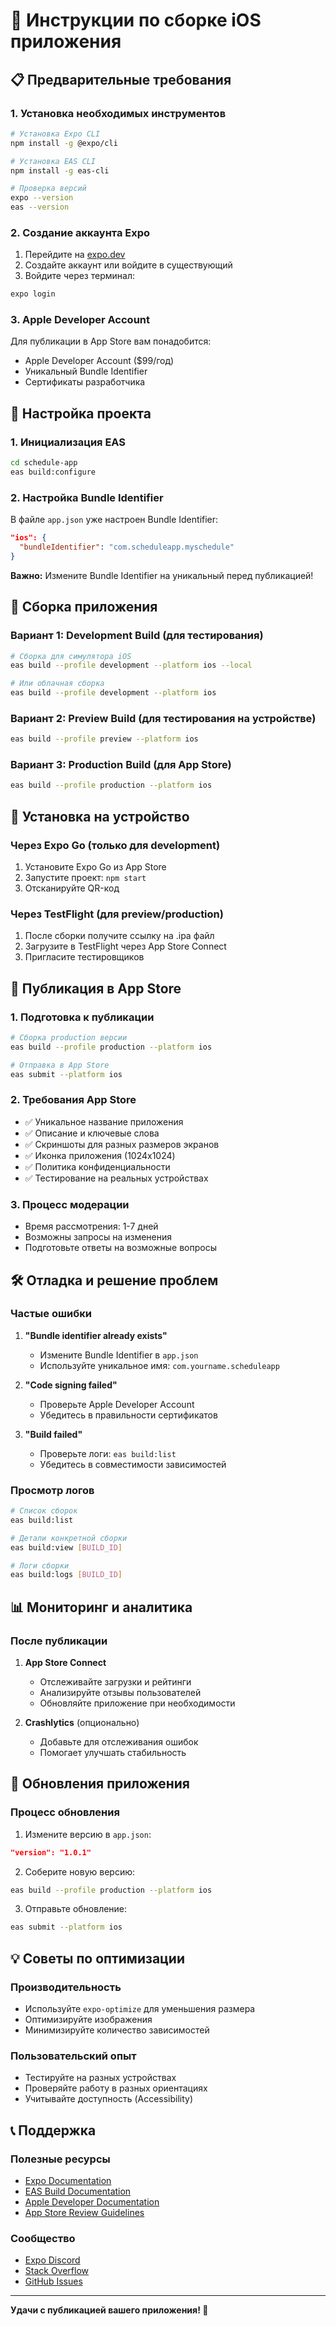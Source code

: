 # 🚀 Инструкции по сборке iOS приложения

## 📋 Предварительные требования

### 1. Установка необходимых инструментов

```bash
# Установка Expo CLI
npm install -g @expo/cli

# Установка EAS CLI
npm install -g eas-cli

# Проверка версий
expo --version
eas --version
```

### 2. Создание аккаунта Expo

1. Перейдите на [expo.dev](https://expo.dev)
2. Создайте аккаунт или войдите в существующий
3. Войдите через терминал:
```bash
expo login
```

### 3. Apple Developer Account

Для публикации в App Store вам понадобится:
- Apple Developer Account ($99/год)
- Уникальный Bundle Identifier
- Сертификаты разработчика

## 🔧 Настройка проекта

### 1. Инициализация EAS

```bash
cd schedule-app
eas build:configure
```

### 2. Настройка Bundle Identifier

В файле `app.json` уже настроен Bundle Identifier:
```json
"ios": {
  "bundleIdentifier": "com.scheduleapp.myschedule"
}
```

**Важно:** Измените Bundle Identifier на уникальный перед публикацией!

## 📱 Сборка приложения

### Вариант 1: Development Build (для тестирования)

```bash
# Сборка для симулятора iOS
eas build --profile development --platform ios --local

# Или облачная сборка
eas build --profile development --platform ios
```

### Вариант 2: Preview Build (для тестирования на устройстве)

```bash
eas build --profile preview --platform ios
```

### Вариант 3: Production Build (для App Store)

```bash
eas build --profile production --platform ios
```

## 📲 Установка на устройство

### Через Expo Go (только для development)

1. Установите Expo Go из App Store
2. Запустите проект: `npm start`
3. Отсканируйте QR-код

### Через TestFlight (для preview/production)

1. После сборки получите ссылку на .ipa файл
2. Загрузите в TestFlight через App Store Connect
3. Пригласите тестировщиков

## 🏪 Публикация в App Store

### 1. Подготовка к публикации

```bash
# Сборка production версии
eas build --profile production --platform ios

# Отправка в App Store
eas submit --platform ios
```

### 2. Требования App Store

- ✅ Уникальное название приложения
- ✅ Описание и ключевые слова
- ✅ Скриншоты для разных размеров экранов
- ✅ Иконка приложения (1024x1024)
- ✅ Политика конфиденциальности
- ✅ Тестирование на реальных устройствах

### 3. Процесс модерации

- Время рассмотрения: 1-7 дней
- Возможны запросы на изменения
- Подготовьте ответы на возможные вопросы

## 🛠 Отладка и решение проблем

### Частые ошибки

1. **"Bundle identifier already exists"**
   - Измените Bundle Identifier в `app.json`
   - Используйте уникальное имя: `com.yourname.scheduleapp`

2. **"Code signing failed"**
   - Проверьте Apple Developer Account
   - Убедитесь в правильности сертификатов

3. **"Build failed"**
   - Проверьте логи: `eas build:list`
   - Убедитесь в совместимости зависимостей

### Просмотр логов

```bash
# Список сборок
eas build:list

# Детали конкретной сборки
eas build:view [BUILD_ID]

# Логи сборки
eas build:logs [BUILD_ID]
```

## 📊 Мониторинг и аналитика

### После публикации

1. **App Store Connect**
   - Отслеживайте загрузки и рейтинги
   - Анализируйте отзывы пользователей
   - Обновляйте приложение при необходимости

2. **Crashlytics** (опционально)
   - Добавьте для отслеживания ошибок
   - Помогает улучшать стабильность

## 🔄 Обновления приложения

### Процесс обновления

1. Измените версию в `app.json`:
```json
"version": "1.0.1"
```

2. Соберите новую версию:
```bash
eas build --profile production --platform ios
```

3. Отправьте обновление:
```bash
eas submit --platform ios
```

## 💡 Советы по оптимизации

### Производительность

- Используйте `expo-optimize` для уменьшения размера
- Оптимизируйте изображения
- Минимизируйте количество зависимостей

### Пользовательский опыт

- Тестируйте на разных устройствах
- Проверяйте работу в разных ориентациях
- Учитывайте доступность (Accessibility)

## 📞 Поддержка

### Полезные ресурсы

- [Expo Documentation](https://docs.expo.dev/)
- [EAS Build Documentation](https://docs.expo.dev/build/introduction/)
- [Apple Developer Documentation](https://developer.apple.com/documentation/)
- [App Store Review Guidelines](https://developer.apple.com/app-store/review/guidelines/)

### Сообщество

- [Expo Discord](https://chat.expo.dev/)
- [Stack Overflow](https://stackoverflow.com/questions/tagged/expo)
- [GitHub Issues](https://github.com/expo/expo/issues)

---

**Удачи с публикацией вашего приложения! 🎉**
